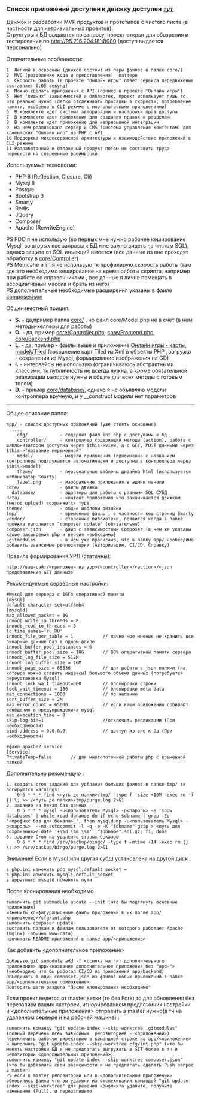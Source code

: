 ### Список приложений доступен к движку доступен ***[тут](https://github.com/webrobot1?tab=repositories&q=app-&type=&language=&sort=)***

Движок и разработки MVP продуктов и прототипов с чистого листа (в частности для нетривиальных проектов).    
Структуры к БД выдаются по запросу, проект открыт для обозрения и тестирования по http://95.216.204.181:8080 (доступ выдается персонально)    
   
Отличительные особенности:

	1  Легкий в освоении (движок состоит из пары фаилов в папке core/)
	2  MVC (разделение кода и представления)  паттерн
	3  Скорость работы (в проекте "Онлайн игры" ответ сервиса передвижения составляет 0.05 секунд)
	4  Можно сделать приложения с API (пример в проекте "Онлайн игры")	
	5  Нет "лишних" зависимостей и библиотек, проект использует лишь то, что реально нужно (легко отслеживать просадки в скорости, потребление памяти, особенно в CLI режиме с многопоточными приложениями)
	6  В комплекте идет система авторизации и настройки прав доступа
	7  В комплекте идет приложения для создания правок к разделам
	8  В комплекте идет приложение для непрерывной интеграции
	9  На нем реализована сервер и CMS (система управления контентом) для клиентских "Онлайн игр" на PHP с API
	10 Поддержка микросервисной архитектуры и взаимодействие приложений в CLI режиме
	11 Разработанный и отлаженый продукт потом не составить труда перевести на совреенные фреймворки

Используемые технологии:

+ PHP 8 (Reflection, Closure, Cli)
+ Mysql 8 
+ Postgre
+ Bootstrap 3
+ Smarty
+ Redis
+ JQuery
+ Composer
+ Apache (RewriteEngine)

PS PDO я не использую (во первых мне нужно рабочее кеширование Mysql, во вторых все запросы к БД мне важно видеть на чистом SQL), однако защита от SQL инъекций имеется (все данные из вне проходят обработку в [core/Controller](core/Controller))    
PS Memcahe и тп я не использую тк профилирую скорость работы (там где это необходимо кеширование на время работы скрипта, например при работе со справочниками , все данные я лично помещать в ассоциативный массив и брать из него)    
PS дополнительные необходимые расширения указаны в фаиле [composer.json](composer.json)    

Общеизвестный прицип:

+ **S.** - да,пример папка [core/](core/) , но фаил core/Model.php не в счет (в нем методы-хелперы для работы)
+ **O.** - да, пример [core/Controller.php](core/Controller.php), [core/Frontend.php](core/Frontend.php), [core/Backend.php](core/Backend.php)
+ **L.** - да, пример - фаилы выше и приложение [Онлайн игры - карты, modek/Tiled](https://github.com/webrobot1/app-map/tree/master/model/Tiled) (сохранение карт Tiled из Xml в объекты PHP , загрузка - сохранения из Mysql, формирование изображения на GD)
+ **I.** - интервейсы не использую (ограничиваюсь абстрактными классами, тк публичность не всегда нужна, а кроме обязательной реализации методов нужны и общие для всех методы с готовым телом)
+ **D.** - пример [core/database/](core/database/), однако я не объявляю модели контроллера вручную, и у __construct модели нет параметров

____

Общее описание папок:

	app/ - список доступных приложений (уже стоять основные)
	  ....
		cfg/			- содержит фаил int.php с доступами к бд
		controller/		- контроллер содержащий методы (action), работа с шаблонизатором доступна через $this->view, а с GET, POST данными через $this->"название переменной"
		model/			- модели приложения (одноименно с названием контроллера подгружаются автоматически и доступны в контроллера через $this->model)
		theme/			- персональные шаблоны дизайна html (используется шаблнизатор Smarty)
		label.png		- изображение приложения в админ панели
	core/ 				- фаилы движка
	  database/			- адаптеры для работы с разными SQL СУБД
	data/ 				- контент приложения что закачивается движком (метод upload) сохраняется туда
	theme/ 				- общие шаблоны дизайна
	tmp/ 				- временные фаилы , в частности кеш страниц Smarty
	vendor/ 			- сторонние библиотеки, появится когда в папке проекта выполнится "composer update" (обязательно)
	composer.json		- фаил с зависимостями Composer (в нем же указаны какие расширения php и версия необходимы)
	.gitmodules			- в нем уже прописано, что в папку app/ необходимо добавить зависимые реппозитории (Авторизацию, CI/CD, Справку)
	
Правила формирования УРЛ (статичны):

	http://ваш-сайт/<приложени из app>/<controller>/<action>/<json представление GET данных>	
	
Рекомендуемые серверные настройки: 

	#Mysql для сервера с 16Гб оперативной памяти
	[mysql]
	default-character-set=utf8mb4
	[mysqld]
	max_allowed_packet = 3G
	innodb_write_io_threads = 8
	innodb_read_io_threads = 8
	lc_time_names='ru_RU'
	innodb_file_per_table = 1			// лично мое мнение не хранить все бинарные данные баз в одном фаиле
	innodb_buffer_pool_instances = 6
	innodb_buffer_pool_size = 10G		// 80% оперативной памяти сервера
	innodb_log_file_size = 512M
	innodb_log_buffer_size = 16M
	innodb_page_size = 65536			// для работы с json полями (на котоыре можно ставить индексы) большого объема данных (потребуется переустановка Mysql)
	innodb_lock_wait_timeout=600		// блокировки строки
	lock_wait_timeout = 180				// блокировки meta data
	max_connections = 1000				// по желанию
	sort_buffer_size = 2M
	max_error_count = 65000				// если ваши приложения собирают сообщения о предупреждениях mysql
	max_execution_time = 0				
	skip-log-bin=1						//отключить репликации (При необходимости) 
	bind-address = 0.0.0.0				// доступ из вне к бд (При необходимости)

	#фаил apache2.service
	[Service]
	PrivateTemp=false		// для многопоточной работы php с временной папкой

Дополнительно рекомендую :

	1. создать cron задание для удfлания больших фаилов в папке tmp/ тк логируются warnings:
		0 6 * * * find <путь до папки>/tmp/ -type f -size +10M -exec rm -f {} \; >> /<путь до папки>/tmp/purge.log 2>&1
	2. задание на бекап баз данных 
		0 5 * * * mysql -u<пользователь Mysql> -p<пароль> -e 'show databases' | while read dbname; do if echo $dbname | grep -Eq '<префикс баз для бекапа>_'; then mysqldump -u<пользователь Mysql> -p<пароль>  --no-autocommit -l -q -e -K "$dbname"|gzip > <путь для сохранения>/`date '+\%d.\%m.\%Y'`_"$dbname".sql.gz; fi; done
	3. задание Cron на удаление старых бекапов
		0 6 * * * find /srv/backup/bingo/ -type f -mtime +14 -exec rm {} \; >> /srv/backup/bingo/purge.log 2>&1


Внимание! Если в Mysql(или другая субд) установлена на другой диск :

	в php.ini изменить pdo_mysql.default_socket = 
	в php.ini изменить mysqli.default_socket
	в apparmord mysqld поменять пути

После клонирования необходимо

	выполнить git submodule update --init (что бы подтянуть основные приложения)	
	изменить конфигурационные фаилы приложений в их папке app/ <приложение>/cfg/int.php
	выполнить composer update
	выставить папкам и фаилам пользователя от которого работает Apache (Nginx) (обычно www-data)
	прочитать README приложений в папке app/<приложение>

Как добавить <дополнительное приложение> 

	Добавьте git sumodule add -f <ссылка на гит дополнительного приложения> app/<название дополнительное приложения без "app-"> (необходимо что бы работал CI/CD из приложения app/backend)
	Объединить в один composer.json из фаилов новых приложений в папке app/<дополнительное приложение>
	Повторить шаги раздела "После клонирования необходимо"
	
Если проект ведется от master ветки (те без Fork),то для обновления без перезаписи ваших настроек, игнорированием предложиних настройки и <дополнительные приложения> отправить в master нужно(в тч на удаленном сервере и на рабочей машине) :

	выполнить команду "git update-index --skip-worktree .gitmodules" (полный перечень всех зависимых  репозиториев - <приложений>)
	переключить рабочую директорию в командной строке на app/<приложение> и выполнить "git update-index --skip-worktree cfg/int.php" (что бы менять настройки БД и не предлагать выгружать в GIT более в тч и репозитории <дополнительных приложений>)	
	выполнить команду "git update-index --skip-worktree composer.json" (что бы добавлять свои зависимости и не предлагать сделать Push запрос в master)	
	PS если в master репозитории или в <дополнительном приложении> обновились фаилы что вы удалили из отслеживания командой "git update-index --skip-worktree" для решения конфликта удалите, получите изменения (Pull), и перезапишите	